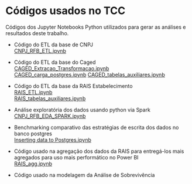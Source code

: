 # Códigos usados no TCC
Códigos dos Jupyter Notebooks Python utilizados para gerar as análises e resultados deste trabalho.

- Código do ETL da base de CNPJ<br>
  [CNPJ_RFB_ETL.ipynb](https://github.com/thiagosilva85/mercado-trabalho/blob/main/CNPJ_RFB_ETL.ipynb)

- Código do ETL da base do Caged<br>
  [CAGED_Extracao_Transformacao.ipynb](https://github.com/thiagosilva85/mercado-trabalho/blob/main/CAGED_Extracao_Transformacao.ipynb)<br>
  [CAGED_carga_postgres.ipynb](https://github.com/thiagosilva85/mercado-trabalho/blob/main/CAGED_carga_postgres.ipynb)
  [CAGED_tabelas_auxiliares.ipynb](https://github.com/thiagosilva85/mercado-trabalho/blob/main/CAGED_tabelas_auxiliares.ipynb)

- Código do ETL da base da RAIS Estabelecimento<br>
  [RAIS_ETL.ipynb](https://github.com/thiagosilva85/mercado-trabalho/blob/main/RAIS_ETL.ipynb)<br>
  [RAIS_tabelas_auxiliares.ipynb](https://github.com/thiagosilva85/mercado-trabalho/blob/main/RAIS_tabelas_auxiliares.ipynb)
  
- Análise exploratória dos dados usando python via Spark<br>
  [CNPJ_RFB_EDA_SPARK.ipynb](https://github.com/thiagosilva85/mercado-trabalho/blob/main/CNPJ_RFB_EDA_SPARK.ipynb)

- Benchmarking comparativo das estratégias de escrita dos dados no banco postgres<br>
  [Inserting data to Postgres.ipynb](https://github.com/thiagosilva85/mercado-trabalho/blob/main/Inserting%20data%20to%20Postgres.ipynb)

- Código usado na agregação dos dados da RAIS para entregá-los mais agregados para uso mais performático no Power BI<br>
  [RAIS_agg.ipynb](https://github.com/thiagosilva85/mercado-trabalho/blob/main/RAIS_agg.ipynb)

- Código usado na modelagem da Análise de Sobrevivência<br>
